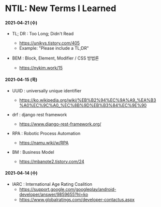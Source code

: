 # NTIL: New Terms I Learned

#### 2021-04-21 (수)
- TL; DR : Too Long; Didn't Read
  - https://unikys.tistory.com/405
  - Example: "Please include a TL;DR"

- BEM : Block, Element, Modifier / CSS 방법론
  - https://nykim.work/15


#### 2021-04-15 (목)

- UUID : universally unique identifier
  - https://ko.wikipedia.org/wiki/%EB%B2%94%EC%9A%A9_%EA%B3%A0%EC%9C%A0_%EC%8B%9D%EB%B3%84%EC%9E%90

- drf : django rest framework
  - https://www.django-rest-framework.org/

- RPA : Robotic Process Automation
  - https://namu.wiki/w/RPA

- BM : Business Model
  - https://mbanote2.tistory.com/24

#### 2021-04-14 (수)

- IARC : International Age Rating Coalition
  - https://support.google.com/googleplay/android-developer/answer/9859655?hl=ko
  - https://www.globalratings.com/developer-contactus.aspx
